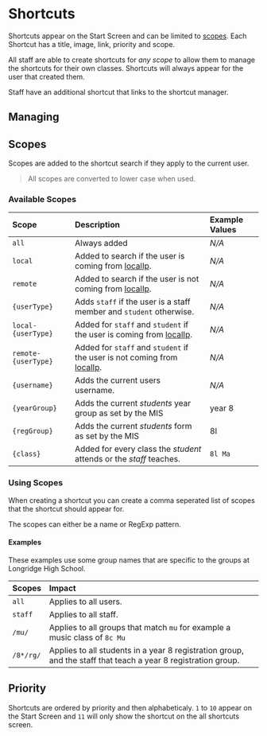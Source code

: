 # Shortcuts

Shortcuts appear on the Start Screen and can be limited to [scopes](#scopes).
Each Shortcut has a title, image, link, priority and scope.

All staff are able to create shortcuts for _any scope_ to allow them to manage
the shortcuts for their own classes. Shortcuts will always appear for the user
that created them.

Staff have an additional shortcut that links to the shortcut manager.

## Managing

## Scopes

Scopes are added to the shortcut search if they apply to the current user.

> All scopes are converted to lower case when used.

### Available Scopes

| Scope               | Description                                                                                             | Example Values |
| :------------------ | :------------------------------------------------------------------------------------------------------ | :------------- |
| `all`               | Always added                                                                                            | _N/A_          |
| `local`             | Added to search if the user is coming from [localIp](/admin/configuration#localIp).                     | _N/A_          |
| `remote`            | Added to search if the user is not coming from [localIp](/admin/configuration#localIp).                 | _N/A_          |
| `{userType}`        | Adds `staff` if the user is a staff member and `student` otherwise.                                     | _N/A_          |
| `local-{userType}`  | Added for `staff` and `student` if the user is coming from [localIp](/admin/configuration#localIp).     | _N/A_          |
| `remote-{userType}` | Added for `staff` and `student` if the user is not coming from [localIp](/admin/configuration#localIp). | _N/A_          |
| `{username}`        | Adds the current users username.                                                                        | _N/A_          |
| `{yearGroup}`       | Adds the current _students_ year group as set by the MIS                                                | year 8         |
| `{regGroup}`        | Adds the current _students_ form as set by the MIS                                                      | 8l             |
| `{class}`           | Added for every class the _student_ attends or the _staff_ teaches.                                     | `8l Ma`        |

### Using Scopes

When creating a shortcut you can create a comma seperated list of scopes that
the shortcut should appear for.

The scopes can either be a name or RegExp pattern.

#### Examples

These examples use some group names that are specific to the groups at Longridge
High School.

| Scopes    | Impact                                                                                                        |
| :-------- | :------------------------------------------------------------------------------------------------------------ |
| `all`     | Applies to all users.                                                                                         |
| `staff`   | Applies to all staff.                                                                                         |
| `/mu/`    | Applies to all groups that match `mu` for example a music class of `8c Mu`                                    |
| `/8*/rg/` | Applies to all students in a year 8 registration group, and the staff that teach a year 8 registration group. |

## Priority

Shortcuts are ordered by priority and then alphabeticaly. `1` to `10` appear on
the Start Screen and `11` will only show the shortcut on the all shortcuts
screen.
